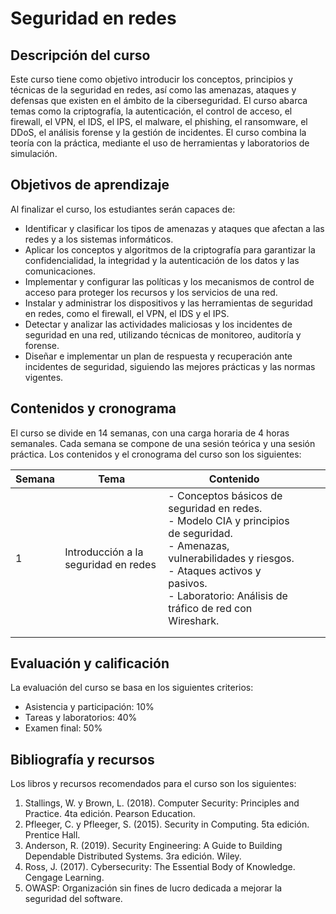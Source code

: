 # Seguridad en redes
## Descripción del curso
Este curso tiene como objetivo introducir los conceptos, principios y técnicas de la seguridad en redes, así como las amenazas, ataques y defensas que existen en el ámbito de la ciberseguridad. El curso abarca temas como la criptografía, la autenticación, el control de acceso, el firewall, el VPN, el IDS, el IPS, el malware, el phishing, el ransomware, el DDoS, el análisis forense y la gestión de incidentes. El curso combina la teoría con la práctica, mediante el uso de herramientas y laboratorios de simulación.

## Objetivos de aprendizaje
Al finalizar el curso, los estudiantes serán capaces de:

- Identificar y clasificar los tipos de amenazas y ataques que afectan a las redes y a los sistemas informáticos.
- Aplicar los conceptos y algoritmos de la criptografía para garantizar la confidencialidad, la integridad y la autenticación de los datos y las comunicaciones.
- Implementar y configurar las políticas y los mecanismos de control de acceso para proteger los recursos y los servicios de una red.
- Instalar y administrar los dispositivos y las herramientas de seguridad en redes, como el firewall, el VPN, el IDS y el IPS.
- Detectar y analizar las actividades maliciosas y los incidentes de seguridad en una red, utilizando técnicas de monitoreo, auditoría y forense.
- Diseñar e implementar un plan de respuesta y recuperación ante incidentes de seguridad, siguiendo las mejores prácticas y las normas vigentes.

## Contenidos y cronograma
El curso se divide en 14 semanas, con una carga horaria de 4 horas semanales. Cada semana se compone de una sesión teórica y una sesión práctica. Los contenidos y el cronograma del curso son los siguientes:

| Semana | Tema                                 | Contenido                                                                                                                                                                                                                            |   |   |
|--------|--------------------------------------|--------------------------------------------------------------------------------------------------------------------------------------------------------------------------------------------------------------------------------------|---|---|
| 1      | Introducción a la seguridad en redes | - Conceptos básicos de seguridad en redes. <br> - Modelo CIA y principios de seguridad. <br> - Amenazas, vulnerabilidades y riesgos. <br> - Ataques activos y pasivos. <br> - Laboratorio: Análisis de tráfico de red con Wireshark. |   |   |
|        |                                      |                                                                                                                                                                                                                                      |   |   |
|        |                                      |                                                                                                                                                                                                                                      |   |   |

## Evaluación y calificación
La evaluación del curso se basa en los siguientes criterios:

- Asistencia y participación: 10%
- Tareas y laboratorios: 40%
- Examen final: 50%

## Bibliografía y recursos
Los libros y recursos recomendados para el curso son los siguientes:

1. Stallings, W. y Brown, L. (2018). Computer Security: Principles and Practice. 4ta edición. Pearson Education.
2. Pfleeger, C. y Pfleeger, S. (2015). Security in Computing. 5ta edición. Prentice Hall.
3. Anderson, R. (2019). Security Engineering: A Guide to Building Dependable Distributed Systems. 3ra edición. Wiley.
4. Ross, J. (2017). Cybersecurity: The Essential Body of Knowledge. Cengage Learning.
5. OWASP: Organización sin fines de lucro dedicada a mejorar la seguridad del software.